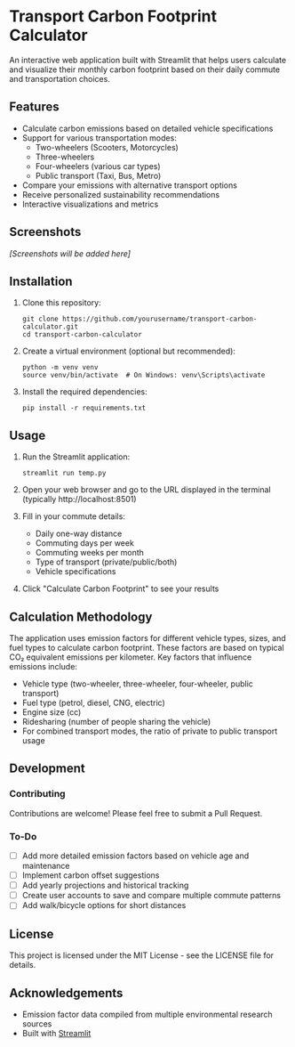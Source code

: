 # Transport Carbon Footprint Calculator

An interactive web application built with Streamlit that helps users calculate and visualize their monthly carbon footprint based on their daily commute and transportation choices.

## Features

- Calculate carbon emissions based on detailed vehicle specifications
- Support for various transportation modes:
  - Two-wheelers (Scooters, Motorcycles)
  - Three-wheelers
  - Four-wheelers (various car types)
  - Public transport (Taxi, Bus, Metro)
- Compare your emissions with alternative transport options
- Receive personalized sustainability recommendations
- Interactive visualizations and metrics

## Screenshots

*[Screenshots will be added here]*

## Installation

1. Clone this repository:
   ```
   git clone https://github.com/yourusername/transport-carbon-calculator.git
   cd transport-carbon-calculator
   ```

2. Create a virtual environment (optional but recommended):
   ```
   python -m venv venv
   source venv/bin/activate  # On Windows: venv\Scripts\activate
   ```

3. Install the required dependencies:
   ```
   pip install -r requirements.txt
   ```

## Usage

1. Run the Streamlit application:
   ```
   streamlit run temp.py
   ```

2. Open your web browser and go to the URL displayed in the terminal (typically http://localhost:8501)

3. Fill in your commute details:
   - Daily one-way distance
   - Commuting days per week
   - Commuting weeks per month
   - Type of transport (private/public/both)
   - Vehicle specifications

4. Click "Calculate Carbon Footprint" to see your results

## Calculation Methodology

The application uses emission factors for different vehicle types, sizes, and fuel types to calculate carbon footprint. These factors are based on typical CO₂ equivalent emissions per kilometer. Key factors that influence emissions include:

- Vehicle type (two-wheeler, three-wheeler, four-wheeler, public transport)
- Fuel type (petrol, diesel, CNG, electric)
- Engine size (cc)
- Ridesharing (number of people sharing the vehicle)
- For combined transport modes, the ratio of private to public transport usage

## Development

### Contributing

Contributions are welcome! Please feel free to submit a Pull Request.

### To-Do

- [ ] Add more detailed emission factors based on vehicle age and maintenance
- [ ] Implement carbon offset suggestions
- [ ] Add yearly projections and historical tracking
- [ ] Create user accounts to save and compare multiple commute patterns
- [ ] Add walk/bicycle options for short distances

## License

This project is licensed under the MIT License - see the LICENSE file for details.

## Acknowledgements

- Emission factor data compiled from multiple environmental research sources
- Built with [Streamlit](https://streamlit.io/)
